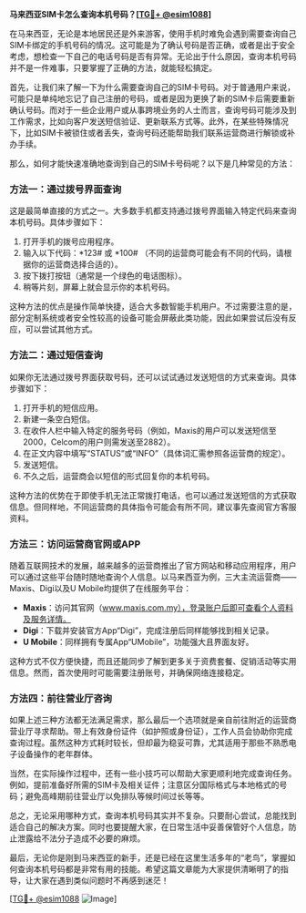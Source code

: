 **马来西亚SIM卡怎么查询本机号码？[[TG💪+ @esim1088](https://t.me/s/esim1088)]**

在马来西亚，无论是本地居民还是外来游客，使用手机时难免会遇到需要查询自己SIM卡绑定的手机号码的情况。这可能是为了确认号码是否正确，或者是出于安全考虑，想检查一下自己的电话号码是否有异常。无论出于什么原因，查询本机号码并不是一件难事，只要掌握了正确的方法，就能轻松搞定。

首先，让我们来了解一下为什么需要查询自己的SIM卡号码。对于普通用户来说，可能只是单纯地忘记了自己注册的号码，或者是因为更换了新的SIM卡后需要重新确认号码。而对于一些企业用户或从事跨境业务的人士而言，查询号码可能涉及到工作需求，比如向客户发送短信验证、更新联系方式等。此外，在某些特殊情况下，比如SIM卡被锁住或者丢失，查询号码还能帮助我们联系运营商进行解锁或补办手续。

那么，如何才能快速准确地查询到自己的SIM卡号码呢？以下是几种常见的方法：

### 方法一：通过拨号界面查询

这是最简单直接的方式之一。大多数手机都支持通过拨号界面输入特定代码来查询本机号码。具体步骤如下：

1. 打开手机的拨号应用程序。
2. 输入以下代码：*123# 或 *100# （不同的运营商可能会有不同的代码，请根据你的运营商选择合适的）。
3. 按下拨打按钮（通常是一个绿色的电话图标）。
4. 稍等片刻，屏幕上就会显示你的本机号码。

这种方法的优点是操作简单快捷，适合大多数智能手机用户。不过需要注意的是，部分定制系统或者安全性较高的设备可能会屏蔽此类功能，因此如果尝试后没有反应，可以尝试其他方式。

### 方法二：通过短信查询

如果你无法通过拨号界面获取号码，还可以试试通过发送短信的方式来查询。具体步骤如下：

1. 打开手机的短信应用。
2. 新建一条空白短信。
3. 在收件人栏中输入特定的服务号码（例如，Maxis的用户可以发送短信至2000，Celcom的用户则需发送至2882）。
4. 在正文内容中填写“STATUS”或“INFO”（具体词汇需参照各运营商的规定）。
5. 发送短信。
6. 不久之后，运营商会以短信的形式回复你的本机号码。

这种方法的优势在于即使手机无法正常拨打电话，也可以通过发送短信的方式获取信息。但同样地，不同运营商的具体指令可能会有所不同，建议事先查阅官方客服资料。

### 方法三：访问运营商官网或APP

随着互联网技术的发展，越来越多的运营商推出了官方网站和移动应用程序，用户可以通过这些平台随时随地查询个人信息。以马来西亚为例，三大主流运营商——Maxis、Digi以及U Mobile均提供了在线服务平台：

- **Maxis**：访问其官网（www.maxis.com.my），登录账户后即可查看个人资料及服务详情。
- **Digi**：下载并安装官方App“Digi”，完成注册后同样能够找到相关记录。
- **U Mobile**：同样拥有专属App“UMobile”，功能强大且界面友好。

这种方式不仅方便快捷，而且还能同步了解到更多关于资费套餐、促销活动等实用信息。然而，首次使用时可能需要注册账号，并确保网络连接稳定。

### 方法四：前往营业厅咨询

如果上述三种方法都无法满足需求，那么最后一个选项就是亲自前往附近的运营商营业厅寻求帮助。带上有效身份证件（如护照或身份证），工作人员会协助你完成查询过程。虽然这种方式耗时较长，但却最为稳妥可靠，尤其适用于那些不熟悉电子设备操作的老年群体。

当然，在实际操作过程中，还有一些小技巧可以帮助大家更顺利地完成查询任务。例如，提前准备好所需的SIM卡及相关证件；注意区分国际格式与本地格式的号码；避免高峰期前往营业厅以免排队等候时间过长等等。

总之，无论采用哪种方式，查询本机号码其实并不复杂。只要耐心尝试，总能找到适合自己的解决方案。同时也要提醒大家，在日常生活中妥善保管好个人信息，防止泄露给不法分子造成不必要的麻烦。

最后，无论你是刚到马来西亚的新手，还是已经在这里生活多年的“老鸟”，掌握如何查询本机号码都是非常有用的技能。希望这篇文章能为大家提供清晰明了的指导，让大家在遇到类似问题时不再感到迷茫！

[[TG💪+ @esim1088](https://t.me/s/esim1088) ![Image](https://i.postimg.cc/4NQfJmqS/Snipaste-2025-05-13-00-14-12.png)]